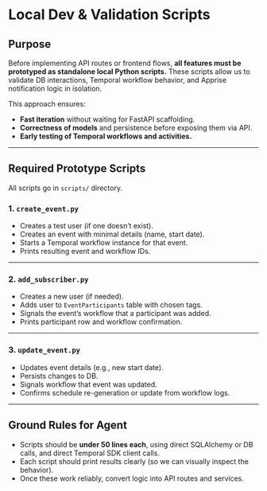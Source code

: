 # Local Dev & Validation Scripts

## Purpose

Before implementing API routes or frontend flows, **all features must be prototyped as standalone local Python scripts.** These scripts allow us to validate DB interactions, Temporal workflow behavior, and Apprise notification logic in isolation.

This approach ensures:

* **Fast iteration** without waiting for FastAPI scaffolding.
* **Correctness of models** and persistence before exposing them via API.
* **Early testing of Temporal workflows and activities.**

---

## Required Prototype Scripts

All scripts go in `scripts/` directory.

### 1. `create_event.py`

* Creates a test user (if one doesn’t exist).
* Creates an event with minimal details (name, start date).
* Starts a Temporal workflow instance for that event.
* Prints resulting event and workflow IDs.

---

### 2. `add_subscriber.py`

* Creates a new user (if needed).
* Adds user to `EventParticipants` table with chosen tags.
* Signals the event’s workflow that a participant was added.
* Prints participant row and workflow confirmation.

---

### 3. `update_event.py`

* Updates event details (e.g., new start date).
* Persists changes to DB.
* Signals workflow that event was updated.
* Confirms schedule re-generation or update from workflow logs.

---

## Ground Rules for Agent

* Scripts should be **under 50 lines each**, using direct SQLAlchemy or DB calls, and direct Temporal SDK client calls.
* Each script should print results clearly (so we can visually inspect the behavior).
* Once these work reliably, convert logic into API routes and services.
